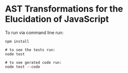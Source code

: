 AST Transformations for the Elucidation of JavaScript
=====================================================

To run via command line run:

```shell
npm install

# to see the tests run:
node test

# to see gerated code run:
node test --code
```


